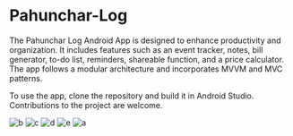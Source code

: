 # Pahunchar-Log
The Pahunchar Log Android App is designed to enhance productivity and organization. It includes features such as an event tracker, notes, bill generator, to-do list, reminders, shareable function, and a price calculator. The app follows a modular architecture and incorporates MVVM and MVC patterns.

To use the app, clone the repository and build it in Android Studio. Contributions to the project are welcome.

![b](https://github.com/nishant-redkar/Pahunchar-Log/assets/136965301/f1dd61a3-7911-4ab5-b8fd-2a3b9895b1aa)
![c](https://github.com/nishant-redkar/Pahunchar-Log/assets/136965301/a43b8d74-445a-4e1a-b836-8fa634578f20)
![d](https://github.com/nishant-redkar/Pahunchar-Log/assets/136965301/273e03a9-c59e-49fe-be5d-9f2bf67c40bc)
![e](https://github.com/nishant-redkar/Pahunchar-Log/assets/136965301/b943fd20-720a-4c11-bf01-347004b10ae8)
![a](https://github.com/nishant-redkar/Pahunchar-Log/assets/136965301/ed64c1a4-247f-4efa-af90-c88e49d50350)


